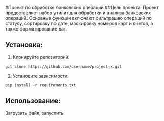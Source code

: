 #Проект по обработке банковских операций
##Цель проекта:
Проект предоставляет набор утилит для обработки и анализа банковских операций. Основные функции включают фильтрацию операций по статусу, сортировку по дате, маскировку номеров карт и счетов, а также форматирование дат.
## Установка:

1. Клонируйте репозиторий:
```
git clone https://github.com/username/project-x.git
```
2. Установите зависимости:
```
pip install -r requirements.txt
```
## Использование:
Загрузить файл, запустить
